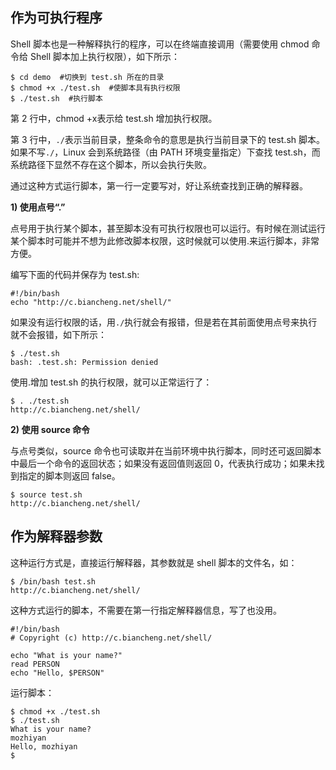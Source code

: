 ## 作为可执行程序

Shell 脚本也是一种解释执行的程序，可以在终端直接调用（需要使用 chmod 命令给 Shell 脚本加上执行权限），如下所示：
```
$ cd demo  #切换到 test.sh 所在的目录
$ chmod +x ./test.sh  #使脚本具有执行权限
$ ./test.sh  #执行脚本
```
第 2 行中，chmod +x表示给 test.sh 增加执行权限。

第 3 行中，`./`表示当前目录，整条命令的意思是执行当前目录下的 test.sh 脚本。如果不写`./`，Linux 会到系统路径（由 PATH 环境变量指定）下查找 test.sh，而系统路径下显然不存在这个脚本，所以会执行失败。

通过这种方式运行脚本，第一行一定要写对，好让系统查找到正确的解释器。

**1) 使用点号“.”**

点号用于执行某个脚本，甚至脚本没有可执行权限也可以运行。有时候在测试运行某个脚本时可能并不想为此修改脚本权限，这时候就可以使用.来运行脚本，非常方便。

编写下面的代码并保存为 test.sh:
```
#!/bin/bash
echo "http://c.biancheng.net/shell/"
```
如果没有运行权限的话，用`./`执行就会有报错，但是若在其前面使用点号来执行就不会报错，如下所示：
```
$ ./test.sh
bash: .test.sh: Permission denied
```
使用.增加 test.sh 的执行权限，就可以正常运行了：
```
$ . ./test.sh
http://c.biancheng.net/shell/
```
**2) 使用 source 命令**

与点号类似，source 命令也可读取并在当前环境中执行脚本，同时还可返回脚本中最后一个命令的返回状态；如果没有返回值则返回 0，代表执行成功；如果未找到指定的脚本则返回 false。
```
$ source test.sh
http://c.biancheng.net/shell/
```
## 作为解释器参数

这种运行方式是，直接运行解释器，其参数就是 shell 脚本的文件名，如：
```
$ /bin/bash test.sh
http://c.biancheng.net/shell/
```
这种方式运行的脚本，不需要在第一行指定解释器信息，写了也没用。
```
#!/bin/bash
# Copyright (c) http://c.biancheng.net/shell/

echo "What is your name?"
read PERSON
echo "Hello, $PERSON"
```
运行脚本：
```
$ chmod +x ./test.sh
$ ./test.sh
What is your name?
mozhiyan
Hello, mozhiyan
$
```